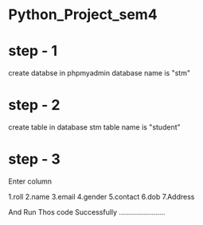 # Python_Project_sem4

# step - 1
create databse in phpmyadmin 
database name is "stm"

# step - 2
create table in database stm
table name is "student"

# step - 3

Enter column 

1.roll
2.name
3.email
4.gender
5.contact
6.dob
7.Address

And Run Thos code Successfully .......................
